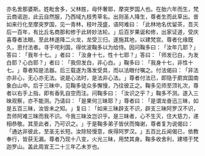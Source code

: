 亦名舍那婆斯。姓毗舍多，父林胜，母怀奢耶，摩突罗国人也。在胎六年而生，梵云商诺迦，此云自然服，乃西域九枝秀草名。出则圣人降生，尊者生而此草出。昔如来行化至摩突罗国，见一青林，枝叶茂盛，语阿难曰：​「此林地名优留茶，吾灭后一百年，有比丘名商那和修于此转妙法轮。​」后百岁果诞和修，出家证道，受庆喜尊者法眼。至此林遂降二火龙，龙受三归，遂施其地，以建梵宫。尊者化缘既久，思付法者。寻于咤利国，得优波鞠多以为给侍。因问鞠多曰：​「汝年几耶？​」答曰：​「我年十七。​」者曰：​「汝身十七，性十七耶？​」答曰：​「师发已白，为发白耶？心白耶？​」者曰：​「我但发白，非心白。​」鞠多曰：​「我身十七，非性十七。​」尊者知是法器。后三载遂为落发受具，而以法眼付嘱之。付法偈曰：​「非法亦非心，无心亦无法。说是心法时，是法非心法。​」尊者付法已，即隐于罽宾国南象白山中。后于三昧中，见鞠多徒众多懈慢，乃往彼正之。鞠多见师至顶礼次，尊者以右手上指，即有香乳自空而注。问鞠多曰：​「汝识之乎？​」鞠多不测。遂入三昧观察，亦不能测。乃请曰：​「是果何三昧耶？​」尊者曰：​「是谓龙奋迅三昧，如是五百三昧，汝皆未之知。​」复曰：​「如来三昧辟支不识，辟支三昧阿罗汉不识，吾师阿难三昧而我不识。今我三昧汝岂识乎。是三昧者，心不生灭，住大慈力，递相恭敬。其至此者，乃可识之。​」于是鞠多弟子皆伏而悔谢，尊者复为说偈曰：​「通达非彼此，至圣无长短。汝除轻慢意，疾得阿罗汉。​」五百比丘闻偈已，依教奉行，皆获无漏。尊者乃现十八变，火光三昧，用焚其身。鞠多收舍利，建塔于梵迦罗山。盖此周宣王二十三年乙未岁也。